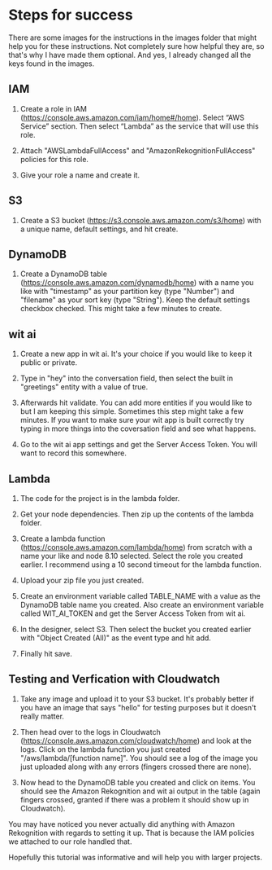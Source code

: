 # Steps for success

There are some images for the instructions in the images folder that might help you for these instructions.  Not completely sure how helpful they are, so that's why I have made them optional.  And yes, I already changed all the keys found in the images.

## IAM

1. Create a role in IAM (https://console.aws.amazon.com/iam/home#/home).  Select “AWS Service” section.  Then select “Lambda” as the service that will use this role. 

2. Attach "AWSLambdaFullAccess" and "AmazonRekognitionFullAccess" policies for this role.

3. Give your role a name and create it.

## S3

1. Create a S3 bucket (https://s3.console.aws.amazon.com/s3/home) with a unique name, default settings, and hit create.

## DynamoDB

1. Create a DynamoDB table (https://console.aws.amazon.com/dynamodb/home) with a name you like with "timestamp" as your partition key (type "Number") and "filename" as your sort key (type "String"). Keep the default settings checkbox checked. This might take a few minutes to create.

## wit ai

1. Create a new app in wit ai.  It's your choice if you would like to keep it public or private.

2. Type in "hey" into the conversation field, then select the built in "greetings" entity with a value of true.

3. Afterwards hit validate.  You can add more entities if you would like to but I am keeping this simple. Sometimes this step might take a few minutes.  If you want to make sure your wit app is built correctly try typing in more things into the coversation field and see what happens.

4. Go to the wit ai app settings and get the Server Access Token.  You will want to record this somewhere.

## Lambda

1. The code for the project is in the lambda folder.

2. Get your node dependencies.  Then zip up the contents of the lambda folder.

3. Create a lambda function (https://console.aws.amazon.com/lambda/home) from scratch with a name your like and node 8.10 selected.  Select the role you created earlier.  I recommend using a 10 second timeout for the lambda function.

4. Upload your zip file you just created.

5. Create an environment variable called TABLE_NAME with a value as the DynamoDB table name you created. Also create an environment variable called WIT_AI_TOKEN and get the Server Access Token from wit ai.

6. In the designer, select S3.  Then select the bucket you created earlier with "Object Created (All)" as the event type and hit add.

7. Finally hit save.

## Testing and Verfication with Cloudwatch

1. Take any image and upload it to your S3 bucket. It's probably better if you have an image that says "hello" for testing purposes but it doesn't really matter.

2. Then head over to the logs in Cloudwatch (https://console.aws.amazon.com/cloudwatch/home) and look at the logs.  Click on the lambda function you just created "/aws/lambda/[function name]".  You should see a log of the image you just uploaded along with any errors (fingers crossed there are none).

3. Now head to the DynamoDB table you created and click on items.  You should see the Amazon Rekognition and wit ai output in the table (again fingers crossed, granted if there was a problem it should show up in Cloudwatch).

You may have noticed you never actually did anything with Amazon Rekognition with regards to setting it up.  That is because the IAM policies we attached to our role handled that.

Hopefully this tutorial was informative and will help you with larger projects.